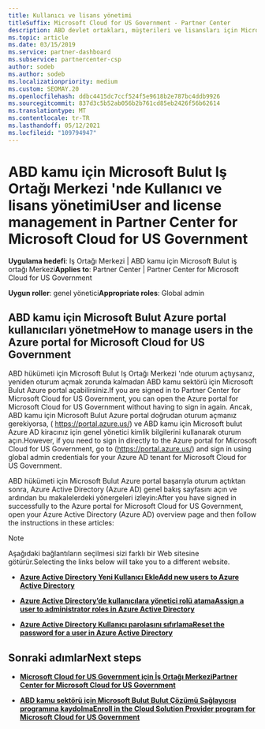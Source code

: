```yaml
---
title: Kullanıcı ve lisans yönetimi
titleSuffix: Microsoft Cloud for US Government - Partner Center
description: ABD devlet ortakları, müşterileri ve lisansları için Microsoft Bulut Iş Ortağı Merkezi 'nin yanı sıra parola sıfırlamaları hakkında bilgi edinin.
ms.topic: article
ms.date: 03/15/2019
ms.service: partner-dashboard
ms.subservice: partnercenter-csp
author: sodeb
ms.author: sodeb
ms.localizationpriority: medium
ms.custom: SEOMAY.20
ms.openlocfilehash: ddbc4415dc7ccf524f5e9618b2e787bc4ddb9926
ms.sourcegitcommit: 837d3c5b52ab056b2b761cd85eb2426f56b62614
ms.translationtype: MT
ms.contentlocale: tr-TR
ms.lasthandoff: 05/12/2021
ms.locfileid: "109794947"
---
```

# <a name="user-and-license-management-in-partner-center-for-microsoft-cloud-for-us-government"></a><span data-ttu-id="2d578-103">ABD kamu için Microsoft Bulut Iş Ortağı Merkezi 'nde Kullanıcı ve lisans yönetimi</span><span class="sxs-lookup"><span data-stu-id="2d578-103">User and license management in Partner Center for Microsoft Cloud for US Government</span></span>

<span data-ttu-id="2d578-104">**Uygulama hedefi**: Iş Ortağı Merkezi | ABD kamu için Microsoft Bulut iş ortağı Merkezi</span><span class="sxs-lookup"><span data-stu-id="2d578-104">**Applies to**: Partner Center | Partner Center for Microsoft Cloud for US Government</span></span>

<span data-ttu-id="2d578-105">**Uygun roller**: genel yönetici</span><span class="sxs-lookup"><span data-stu-id="2d578-105">**Appropriate roles**: Global admin</span></span>

## <a name="how-to-manage-users-in-the-azure-portal-for-microsoft-cloud-for-us-government"></a><span data-ttu-id="2d578-106">ABD kamu için Microsoft Bulut Azure portal kullanıcıları yönetme</span><span class="sxs-lookup"><span data-stu-id="2d578-106">How to manage users in the Azure portal for Microsoft Cloud for US Government</span></span>

<span data-ttu-id="2d578-107">ABD hükümeti için Microsoft Bulut Iş Ortağı Merkezi 'nde oturum açtıysanız, yeniden oturum açmak zorunda kalmadan ABD kamu sektörü için Microsoft Bulut Azure portal açabilirsiniz.</span><span class="sxs-lookup"><span data-stu-id="2d578-107">If you are signed in to Partner Center for Microsoft Cloud for US Government, you can open the Azure portal for Microsoft Cloud for US Government without having to sign in again.</span></span> <span data-ttu-id="2d578-108">Ancak, ABD kamu için Microsoft Bulut Azure portal doğrudan oturum açmanız gerekiyorsa, ( https://portal.azure.us/) ve ABD kamu için Microsoft bulut Azure AD kiracınız için genel yönetici kimlik bilgilerini kullanarak oturum açın.</span><span class="sxs-lookup"><span data-stu-id="2d578-108">However, if you need to sign in directly to the Azure portal for Microsoft Cloud for US Government, go to (https://portal.azure.us/) and sign in using global admin credentials for your Azure AD tenant for Microsoft Cloud for US Government.</span></span>

<span data-ttu-id="2d578-109">ABD hükümeti için Microsoft Bulut Azure portal başarıyla oturum açtıktan sonra, Azure Active Directory (Azure AD) genel bakış sayfasını açın ve ardından bu makalelerdeki yönergeleri izleyin:</span><span class="sxs-lookup"><span data-stu-id="2d578-109">After you have signed in successfully to the Azure portal for Microsoft Cloud for US Government, open your Azure Active Directory (Azure AD) overview page and then follow the instructions in these articles:</span></span>

> [!NOTE]  
> <span data-ttu-id="2d578-110">Aşağıdaki bağlantıların seçilmesi sizi farklı bir Web sitesine götürür.</span><span class="sxs-lookup"><span data-stu-id="2d578-110">Selecting the links below will take you to a different website.</span></span> 

-  [<span data-ttu-id="2d578-111">**Azure Active Directory Yeni Kullanıcı Ekle**</span><span class="sxs-lookup"><span data-stu-id="2d578-111">**Add new users to Azure Active Directory**</span></span>](/azure/active-directory/active-directory-users-create-azure-portal)

-  [<span data-ttu-id="2d578-112">**Azure Active Directory’de kullanıcılara yönetici rolü atama**</span><span class="sxs-lookup"><span data-stu-id="2d578-112">**Assign a user to administrator roles in Azure Active Directory**</span></span>](/azure/active-directory/active-directory-users-assign-role-azure-portal)

-  [<span data-ttu-id="2d578-113">**Azure Active Directory Kullanıcı parolasını sıfırlama**</span><span class="sxs-lookup"><span data-stu-id="2d578-113">**Reset the password for a user in Azure Active Directory**</span></span>](/azure/active-directory/active-directory-users-reset-password-azure-portal)

## <a name="next-steps"></a><span data-ttu-id="2d578-114">Sonraki adımlar</span><span class="sxs-lookup"><span data-stu-id="2d578-114">Next steps</span></span>

-  [<span data-ttu-id="2d578-115">**Microsoft Cloud for US Government için İş Ortağı Merkezi**</span><span class="sxs-lookup"><span data-stu-id="2d578-115">**Partner Center for Microsoft Cloud for US Government**</span></span>](partner-center-for-microsoft-us-govt-cloud.md)

-  [<span data-ttu-id="2d578-116">**ABD kamu sektörü için Microsoft Bulut Bulut Çözümü Sağlayıcısı programına kaydolma**</span><span class="sxs-lookup"><span data-stu-id="2d578-116">**Enroll in the Cloud Solution Provider program for Microsoft Cloud for US Government**</span></span>](enroll-in-csp-for-microsoft-us-govt-cloud.md)